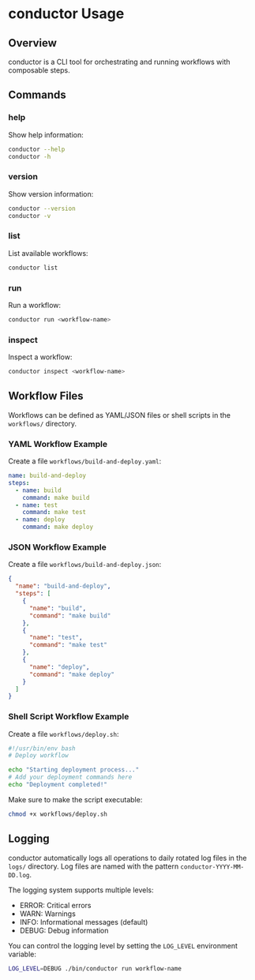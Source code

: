 # conductor Usage

## Overview

conductor is a CLI tool for orchestrating and running workflows with composable steps.

## Commands

### help

Show help information:

```bash
conductor --help
conductor -h
```

### version

Show version information:

```bash
conductor --version
conductor -v
```

### list

List available workflows:

```bash
conductor list
```

### run

Run a workflow:

```bash
conductor run <workflow-name>
```

### inspect

Inspect a workflow:

```bash
conductor inspect <workflow-name>
```

## Workflow Files

Workflows can be defined as YAML/JSON files or shell scripts in the `workflows/` directory.

### YAML Workflow Example

Create a file `workflows/build-and-deploy.yaml`:

```yaml
name: build-and-deploy
steps:
  - name: build
    command: make build
  - name: test
    command: make test
  - name: deploy
    command: make deploy
```

### JSON Workflow Example

Create a file `workflows/build-and-deploy.json`:

```json
{
  "name": "build-and-deploy",
  "steps": [
    {
      "name": "build",
      "command": "make build"
    },
    {
      "name": "test",
      "command": "make test"
    },
    {
      "name": "deploy",
      "command": "make deploy"
    }
  ]
}
```

### Shell Script Workflow Example

Create a file `workflows/deploy.sh`:

```bash
#!/usr/bin/env bash
# Deploy workflow

echo "Starting deployment process..."
# Add your deployment commands here
echo "Deployment completed!"
```

Make sure to make the script executable:

```bash
chmod +x workflows/deploy.sh
```

## Logging

conductor automatically logs all operations to daily rotated log files in the `logs/` directory. Log files are named with the pattern `conductor-YYYY-MM-DD.log`.

The logging system supports multiple levels:
- ERROR: Critical errors
- WARN: Warnings
- INFO: Informational messages (default)
- DEBUG: Debug information

You can control the logging level by setting the `LOG_LEVEL` environment variable:

```bash
LOG_LEVEL=DEBUG ./bin/conductor run workflow-name
```